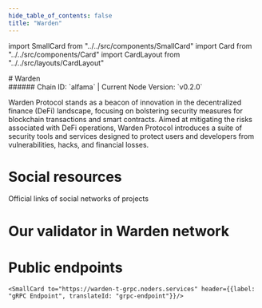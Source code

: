 ```yaml
---
hide_table_of_contents: false
title: "Warden"
---
```


import SmallCard from "../../src/components/SmallCard"
import Card from "../../src/components/Card"
import CardLayout from "../../src/layouts/CardLayout"

<div class="h1-with-icon icon-warden">
# Warden
</div>
###### Chain ID: `alfama` | Current Node Version: `v0.2.0`


Warden Protocol stands as a beacon of innovation in the decentralized finance (DeFi) landscape, focusing on bolstering security measures for blockchain transactions and smart contracts. Aimed at mitigating the risks associated with DeFi operations, Warden Protocol introduces a suite of security tools and services designed to protect users and developers from vulnerabilities, hacks, and financial losses.

# Social resources
Official links of social networks of projects

<CardLayout autoFitEnabled={false}>
    <SmallCard to="https://wardenprotocol.org/" header={{label: "Website", translateId: "social-telegram"}} iconPath="img/website-icon.svg"/>
    <SmallCard to="https://github.com/warden-protocol/wardenprotocol" header={{label: "GitHub", translateId: "social-telegram"}} iconPath="img/github-icon.svg"/>
    <SmallCard to="https://discord.gg/wardenprotocol" header={{label: "Discord", translateId: "social-telegram"}} iconPath="img/discord-icon.svg"/>
    <SmallCard to="https://x.com/wardenprotocol" header={{label: "X", translateId: "social-telegram"}} iconPath="img/x-icon.svg"/>
    <SmallCard to="https://t.me/wardenprotocol" header={{label: "Telegram", translateId: "social-telegram"}} iconPath="img/telegram-icon.svg"/>
</CardLayout>

# Our validator in Warden network

<CardLayout autoFitEnabled={true}>
    <Card
        to="https://warden-explorer.paranorm.pro/warden/staking/wardenvaloper1ucm0wa7g029xvlt9yffz5kqj2zw40qyugqlakc"
        header={{
            label: "[NODERS]TEAM",
            translateId: "development-setup",
        }}
        body={{
            label: "Trusted blockchain validator",
        }}
        iconPath="img/kotlin-icon.svg"
    />
</CardLayout>

# Public endpoints

<CardLayout autoFitEnabled={true}>
    <SmallCard to="https://warden-t-rpc.noders.services" header={{label: "RPC Endpoint", translateId: "rpc-endpoint"}}/>
    <SmallCard to="https://warden-t-api.noders.services" header={{label: "API Endpoint", translateId: "api-endpoint"}}/>
    
    <SmallCard to="https://warden-t-grpc.noders.services" header={{label: "gRPC Endpoint", translateId: "grpc-endpoint"}}/>
</CardLayout>
